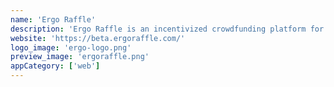 ```yaml
---
name: 'Ergo Raffle'
description: 'Ergo Raffle is an incentivized crowdfunding platform for the community to gather funding for their ideas.'
website: 'https://beta.ergoraffle.com/'
logo_image: 'ergo-logo.png'
preview_image: 'ergoraffle.png'
appCategory: ['web']
---
```

